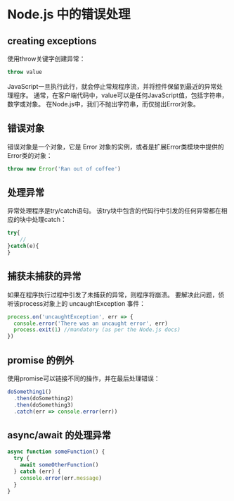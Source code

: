 # Node.js 中的错误处理

## creating exceptions
使用throw关键字创建异常：
```javascript
throw value
```
JavaScript一旦执行此行，就会停止常规程序流，并将控件保留到最近的异常处理程序。
通常，在客户端代码中，value可以是任何JavaScript值，包括字符串，数字或对象。
在Node.js中，我们不抛出字符串，而仅抛出Error对象。

## 错误对象
错误对象是一个对象，它是 Error 对象的实例，或者是扩展Error类模块中提供的Error类的对象：
```javascript
throw new Error('Ran out of coffee')
```

## 处理异常
异常处理程序是try/catch语句。
该try块中包含的代码行中引发的任何异常都在相应的块中处理catch：
```javascript
try{
    //
}catch(e){
}
```

## 捕获未捕获的异常
如果在程序执行过程中引发了未捕获的异常，则程序将崩溃。
要解决此问题，侦听该process对象上的 uncaughtException 事件：
```javascript
process.on('uncaughtException', err => {
  console.error('There was an uncaught error', err)
  process.exit(1) //mandatory (as per the Node.js docs)
})
```

## promise 的例外
使用promise可以链接不同的操作，并在最后处理错误：
```javascript
doSomething1()
  .then(doSomething2)
  .then(doSomething3)
  .catch(err => console.error(err))
```

## async/await 的处理异常
```javascript
async function someFunction() {
  try {
    await someOtherFunction()
  } catch (err) {
    console.error(err.message)
  }
}
```